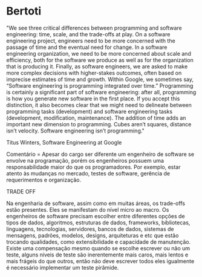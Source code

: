 # Bertoti
  "We see three critical differences between programming and software engineering: time, scale, and the trade-offs at play. On a software engineering project, engineers need to be more concerned with the passage of time and the eventual need for change. In a software engineering organization, we need to be more concerned about scale and efficiency, both for the software we produce as well as for the organization that is producing it. Finally, as software engineers, we are asked to make more complex decisions with higher-stakes outcomes, often based on imprecise estimates of time and growth. Within Google, we sometimes say, “Software engineering is programming integrated over time.” Programming is certainly a significant part of software engineering: after all, programming is how you generate new software in the first place. If you accept this distinction, it also becomes clear that we might need to delineate between programming tasks (development) and software engineering tasks (development, modification, maintenance). The addition of time adds an important new dimension to programming. Cubes aren’t squares, distance isn’t velocity. Software engineering isn’t programming."

Titus Winters, Software Engineering at Google

Comentário = Apesar do cargo ser diferente um engenheiro de software se envolve na programação, porém os engenheiros possuem uma responsabilidade maior do que os programadores. Por exemplo, estar atento às mudanças no mercado, testes de software, gerência de requerimentos e organização.

TRADE OFF

Na engenharia de software, assim como em muitas áreas, os trade-offs estão presentes. Eles se manifestam do nível micro ao macro. Os engenheiros de software precisam escolher entre diferentes opções de tipos de dados, algoritmos, estruturas de dados, frameworks, bibliotecas, linguagens, tecnologias, servidores, bancos de dados, sistemas de mensagens, padrões, modelos, designs, arquiteturas e etc que estão trocando qualidades, como extensibilidade e capacidade de manutenção. Existe uma compensação mesmo quando se escolhe escrever ou não um teste, alguns níveis de teste são inerentemente mais caros, mais lentos e mais frágeis do que outros, então não deve escrever todos eles igualmente é necessário implementar um teste pirâmide.

